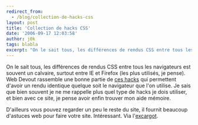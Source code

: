 ```yaml
---
redirect_from:
  - /blog/collection-de-hacks-css
layout: post
title: 'Collection de hacks CSS'
date: '2006-09-17 12:03:58'
author: j0k
tags: blabla
excerpt: "On le sait tous, les différences de rendus CSS entre tous les navigateurs est souvent un calvaire, surtout entre IE et Firefox (les plus utilisés, je pense).     \nWeb Devout rassemble une bonne partie de [ces hacks](http://www.webdevout.net/articles/css_hacks.php) qui permettent d'avoir un rendu identique quelque soit le navigateur que l'on utilise. Je      …"
---
```


On le sait tous, les différences de rendus CSS entre tous les navigateurs est souvent un calvaire, surtout entre IE et Firefox (les plus utilisés, je pense).
Web Devout rassemble une bonne partie de [ces hacks](http://www.webdevout.net/articles/css_hacks.php) qui permettent d'avoir un rendu identique quelque soit le navigateur que l'on utilise. Je sais que bien souvent je ne me rappelle plus quel type de hacks je dois utiliser, et bien avec ce site, je pense avoir enfin trouver mon aide mémoire.

D'ailleurs vous pouvez regarder un peu le reste du site, il fournit beaucoup d'astuces web pour faire votre site. Intéressant.   Via l'[excargot](http://www.excargot.net/index_detail.php?id=403).
